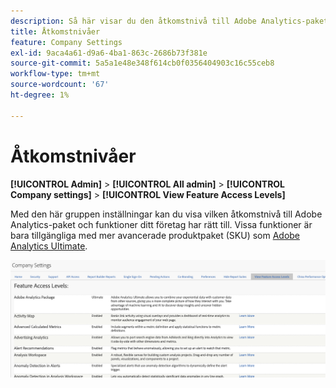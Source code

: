 ```yaml
---
description: Så här visar du den åtkomstnivå till Adobe Analytics-paket och -funktioner som ditt företag har rätt till.
title: Åtkomstnivåer
feature: Company Settings
exl-id: 9aca4a61-d9a6-4ba1-863c-2686b73f381e
source-git-commit: 5a5a1e48e348f614cb0f0356404903c16c55ceb8
workflow-type: tm+mt
source-wordcount: '67'
ht-degree: 1%

---
```


# Åtkomstnivåer

**[!UICONTROL Admin]** > **[!UICONTROL All admin]** > **[!UICONTROL Company settings]** > **[!UICONTROL View Feature Access Levels]**

Med den här gruppen inställningar kan du visa vilken åtkomstnivå till Adobe Analytics-paket och funktioner ditt företag har rätt till. Vissa funktioner är bara tillgängliga med mer avancerade produktpaket (SKU) som [Adobe Analytics Ultimate](https://www.adobe.com/se/data-analytics-cloud/analytics/ultimate.html).

![](assets/feature-access-levels.png)

